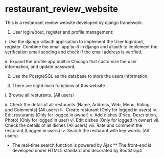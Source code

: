 # restaurant_review_website
This is a restaurant review website developed by django framework.
1. User login/pout, register and profile management:

  i. Use the django-allauth application to implement the User login/out, register. Combine the email app built in django and allauth to implement the verification email sending and check if the email address is verified.
  
  ii. Expand the profile app built in Chicago that customize the user information, and update password.
  

2. Use the PostgreSQL as the database to store the users information.

3. There are eight main functions of this website

  i. Browse all resturants. (All users)
  
  ii. Check the detail of all resturants (Name, Address, Web, Menu, Rating, and Comments) (All users)
  iii. Create resturant (Only for logged in users)
  iv. Edit resturants (Only for logged in owner)
  v. Add dishes (Price, Description, Photo) (Only for logged in user)
  vi. Edit dishes (Only for logged in owner)
  vii. Check the details of all dishes (All users)
  viii. Rate and comment the resturant (Logged in users)
  iv. Search the resturant with key words. (All users)
  
 * The real-time search function is powered by Ajax
 ** The front-end is developed under HTML5 standard and decorated by Bootstrap4
